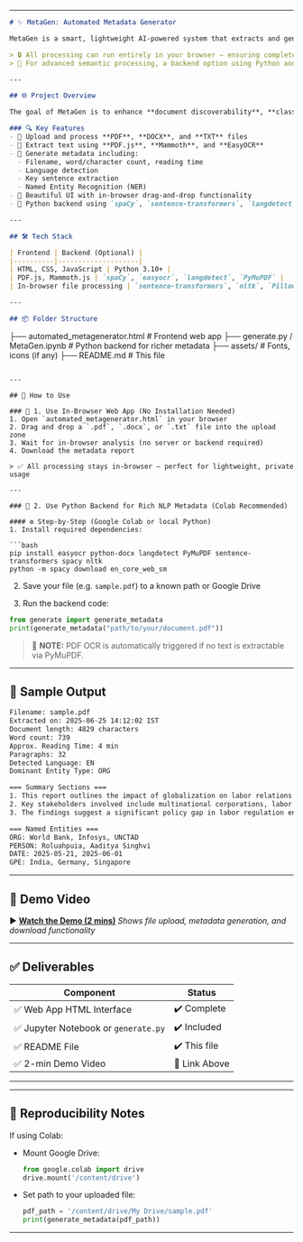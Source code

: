 
---

```markdown
# ✨ MetaGen: Automated Metadata Generator

MetaGen is a smart, lightweight AI-powered system that extracts and generates semantically rich metadata from unstructured documents. It supports a wide range of formats such as **PDF**, **DOCX**, and **TXT**, combining front-end simplicity with back-end intelligence using NLP, OCR, and semantic analysis.

> 🔒 All processing can run entirely in your browser — ensuring complete privacy.  
> 🧠 For advanced semantic processing, a backend option using Python and NLP tools is also included.

---

## 🌐 Project Overview

The goal of MetaGen is to enhance **document discoverability**, **classification**, and **analysis** by producing **structured metadata** automatically. The metadata includes key statistics, summaries, semantic sections, and named entities.

### 🔍 Key Features
- 📄 Upload and process **PDF**, **DOCX**, and **TXT** files
- 🧠 Extract text using **PDF.js**, **Mammoth**, and **EasyOCR**
- 🧾 Generate metadata including:
  - Filename, word/character count, reading time
  - Language detection
  - Key sentence extraction
  - Named Entity Recognition (NER)
- 🎨 Beautiful UI with in-browser drag-and-drop functionality
- 🧪 Python backend using `spaCy`, `sentence-transformers`, `langdetect`, `PyMuPDF`, and `easyocr` for deeper NLP-based processing (optional)

---

## 🛠️ Tech Stack

| Frontend | Backend (Optional) |
|----------|--------------------|
| HTML, CSS, JavaScript | Python 3.10+ |
| PDF.js, Mammoth.js | `spaCy`, `easyocr`, `langdetect`, `PyMuPDF` |
| In-browser file processing | `sentence-transformers`, `nltk`, `Pillow` |

---

## 📦 Folder Structure

```

├── automated\_metagenerator.html   # Frontend web app
├── generate.py / MetaGen.ipynb    # Python backend for richer metadata
├── assets/                        # Fonts, icons (if any)
├── README.md                      # This file

````

---

## 🚀 How to Use

### 🔸 1. Use In-Browser Web App (No Installation Needed)
1. Open `automated_metagenerator.html` in your browser
2. Drag and drop a `.pdf`, `.docx`, or `.txt` file into the upload zone
3. Wait for in-browser analysis (no server or backend required)
4. Download the metadata report

> ✅ All processing stays in-browser — perfect for lightweight, private usage

---

### 🔸 2. Use Python Backend for Rich NLP Metadata (Colab Recommended)

#### ⚙️ Step-by-Step (Google Colab or local Python)
1. Install required dependencies:

```bash
pip install easyocr python-docx langdetect PyMuPDF sentence-transformers spacy nltk
python -m spacy download en_core_web_sm
````

2. Save your file (e.g. `sample.pdf`) to a known path or Google Drive

3. Run the backend code:

```python
from generate import generate_metadata
print(generate_metadata("path/to/your/document.pdf"))
```

> 📌 **NOTE:** PDF OCR is automatically triggered if no text is extractable via PyMuPDF.

---

## 🧪 Sample Output

```txt
Filename: sample.pdf
Extracted on: 2025-06-25 14:12:02 IST
Document length: 4829 characters
Word count: 739
Approx. Reading Time: 4 min
Paragraphs: 32
Detected Language: EN
Dominant Entity Type: ORG

=== Summary Sections ===
1. This report outlines the impact of globalization on labor relations across sectors...
2. Key stakeholders involved include multinational corporations, labor unions...
3. The findings suggest a significant policy gap in labor regulation enforcement...

=== Named Entities ===
ORG: World Bank, Infosys, UNCTAD
PERSON: Roluahpuia, Aaditya Singhvi
DATE: 2025-05-21, 2025-06-01
GPE: India, Germany, Singapore
```

---

## 🎥 Demo Video

▶️ **[Watch the Demo (2 mins)]()**
*Shows file upload, metadata generation, and download functionality*

---

## ✅ Deliverables

| Component                           | Status        |
| ----------------------------------- | ------------- |
| ✅ Web App HTML Interface            | ✔️ Complete   |
| ✅ Jupyter Notebook or `generate.py` | ✔️ Included   |
| ✅ README File                       | ✔️ This file  |
| ✅ 2-min Demo Video                  | 📎 Link Above |

---

---

## 📌 Reproducibility Notes

If using Colab:

* Mount Google Drive:

  ```python
  from google.colab import drive  
  drive.mount('/content/drive')  
  ```

* Set path to your uploaded file:

  ```python
  pdf_path = '/content/drive/My Drive/sample.pdf'  
  print(generate_metadata(pdf_path))
  ```

---


